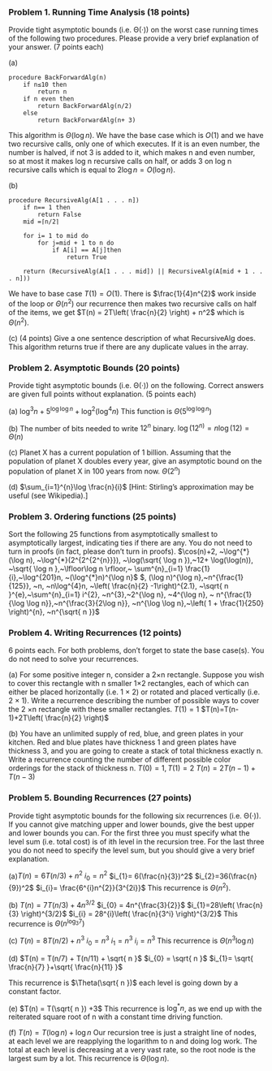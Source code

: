 ### Problem 1. Running Time Analysis (18 points)

Provide tight asymptotic bounds (i.e. Θ(·)) on the worst case running times of the following two procedures. Please provide a very brief explanation of your answer. (7 points each)

(a)
```
procedure BackForwardAlg(n)
	if n≤10 then
		return n
	if n even then
		return BackForwardAlg(n/2)
	else
		return BackForwardAlg(n+ 3)
```
This algorithm is $\Theta(\log n)$. We have the base case which is $O(1)$ and we have two recursive calls, only one of which executes. If it is an even number, the number is halved, if not 3 is added to it, which makes n and even number, so at most it makes log n recursive calls on half, or adds 3 on log n recursive calls which is equal to $2\log n=O(\log n)$. 


(b)
```
procedure RecursiveAlg(A[1 . . . n])
	if n== 1 then
		return False
	mid =⌈n/2⌉
	
	for i= 1 to mid do
		for j=mid + 1 to n do
			if A[i] == A[j]then
				return True
				
	return (RecursiveAlg(A[1 . . . mid]) || RecursiveAlg(A[mid + 1 . . . n]))
```
We have to base case $T(1)=O(1)$. There is $\frac{1}{4}n^{2}$ work inside of the loop or $\Theta(n^2)$ our recurrence then makes two recursive calls on half of the items, we get $T(n) = 2T\left( \frac{n}{2} \right) + n^2$ which is $\Theta(n^2)$. 

(c) (4 points) Give a one sentence description of what RecursiveAlg does.
This algorithm returns true if there are any duplicate values in the array. 
### Problem 2. Asymptotic Bounds (20 points)

Provide tight asymptotic bounds (i.e. Θ(·)) on the following. Correct answers are given full points without explanation. (5 points each)

(a) $\log^{3}n+5^{\log \log n}+\log^{2}(\log^{4}n)$
This function is $\Theta(5^{\log \log n})$

(b) The number of bits needed to write $12^n$ binary.
$\log(12^{n)}= n\log(12)=\Theta(n)$

(c) Planet X has a current population of 1 billion. Assuming that the population of planet
X doubles every year, give an asymptotic bound on the population of planet X in 100
years from now.
$\Theta(2^n)$ 

(d) $\sum_{i=1}^{n}\log \frac{n}{i}$ [Hint: Stirling’s approximation may be useful (see Wikipedia).]

### Problem 3. Ordering functions (25 points)
Sort the following 25 functions from asymptotically smallest to asymptotically largest, indicating ties if there are any. You do not need to turn in proofs (in fact, please don’t turn in proofs).
$\cos(n)+2, ~\log^{*}(\log n), ~\log^{*}(2^{2^{2^{n}}}), ~\log(\sqrt{ \log n }),~12+ \log(\log(n)), ~\sqrt{ \log n },~\lfloor\log n \rfloor,~ \sum^{n}_{i=1} \frac{1}{i},~\log^{201}n, ~(\log^{*}n)^{\log n}$
$, (\log n)^{\log n},~n^{\frac{1}{125}}, ~n, ~n\log^{4}n, ~\left( \frac{n}{2} -1\right)^{2.1}, ~\sqrt{ n }^{e},~\sum^{n}_{i=1} i^{2}, ~n^{3},~2^{\log n}, ~4^{\log n}, ~ n^{\frac{1}{\log \log n}},~n^{\frac{3}{2\log n}}, ~n^{\log \log n},~\left( 1 + \frac{1}{250} \right)^{n}, ~n^{\sqrt{ n }}$ 


### Problem 4. Writing Recurrences (12 points) 
6 points each. For both problems, don’t forget to state the base case(s). You do not need to solve your recurrences. 

(a) For some positive integer n, consider a 2×n rectangle. Suppose you wish to cover this rectangle with n smaller 1×2 rectangles, each of which can either be placed horizontally (i.e. 1 × 2) or rotated and placed vertically (i.e. 2 × 1). Write a recurrence describing the number of possible ways to cover the 2 ×n rectangle with these smaller rectangles. 
$T(1)=1$ $T(n)=T(n-1)+2T\left( \frac{n}{2} \right)$

(b) You have an unlimited supply of red, blue, and green plates in your kitchen. Red and blue plates have thickness 1 and green plates have thickness 3, and you are going to create a stack of total thickness exactly n. Write a recurrence counting the number of different possible color orderings for the stack of thickness n.
$T(0)=1, T(1)=2$ $T(n)=2T(n-1)+T(n-3)$



### Problem 5. Bounding Recurrences (27 points)
Provide tight asymptotic bounds for the following six recurrences (i.e. Θ(·)). If you cannot give matching upper and lower bounds, give the best upper and lower bounds you can. For the first three you must specify what the level sum (i.e. total cost) is of ith level in the recursion tree. For the last three you do not need to specify the level sum, but you should give a very brief explanation.

(a)$T(n) = 6T(n/3) + n^2$
$i_{0} = n^2$
$i_{1}= 6(\frac{n}{3})^2$
$i_{2}=36(\frac{n}{9})^2$
$i_{i}= \frac{6^{i}n^{2}}{3^{2i}}$ 
This recurrence is $\Theta(n^2)$.

(b) $T(n) = 7T(n/3) + 4n^{3/2}$
$i_{0} = 4n^{\frac{3}{2}}$
$i_{1}=28\left( \frac{n}{3} \right)^{3/2}$
$i_{i} = 28^{i}\left( \frac{n}{3^i} \right)^{3/2}$
This recurrence is $\Theta(n^{\log_{3}7})$

(c) $T(n) = 8T(n/2) + n^3$
$i_{0}=n^3$
$i_{1}=n^{3}$
$i_{i}= n^{3}$ 
This recurrence is $\Theta(n^{3}\log n)$ 

(d) $T(n) = T(n/7) + T(n/11) + \sqrt{ n }$
$i_{0} = \sqrt{ n }$
$i_{1}= \sqrt{ \frac{n}{7} }+\sqrt{ \frac{n}{11} }$

This recurrence is $\Theta(\sqrt{ n })$ each level is going down by a constant factor. 

(e) $T(n) = T(\sqrt{ n }) +3$
This recurrence is $\log^{*}n$, as we end up with the reiterated square root of n with a constant time driving function.

(f) $T(n) = T(\log n) + \log n$
Our recursion tree is just a straight line of nodes, at each level we are reapplying the logarithm to n and doing log work. The total at each level is decreasing at a very vast rate, so the root node is the largest sum by a lot.  This recurrence is $\Theta(\log n)$. 